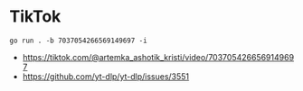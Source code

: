 # TikTok

~~~
go run . -b 7037054266569149697 -i
~~~

- <https://tiktok.com/@artemka_ashotik_kristi/video/7037054266569149697>
- https://github.com/yt-dlp/yt-dlp/issues/3551
